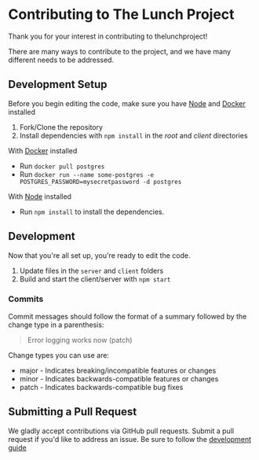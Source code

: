 # Contributing to The Lunch Project
Thank you for your interest in contributing to thelunchproject!
 
There are many ways to contribute to the project, and we have many different needs to be addressed. 

## Development Setup
Before you begin editing the code, make sure you have [Node] and [Docker] installed

1. Fork/Clone the repository
2. Install dependencies with `npm install` in the *root* and *client* directories

With [Docker] installed

* Run `docker pull postgres`
* Run `docker run --name some-postgres -e POSTGRES_PASSWORD=mysecretpassword -d postgres`

With [Node] installed

* Run `npm install` to install the dependencies.

## Development

Now that you're all set up, you're ready to edit the code.

1. Update files in the `server` and `client` folders
2. Build and start the client/server with `npm start`

### Commits
Commit messages should follow the format of a summary followed by the change type in a parenthesis:
	
> Error logging works now (patch)

Change types you can use are:
* major - Indicates breaking/incompatible features or changes
* minor - Indicates backwards-compatible features or changes
* patch - Indicates backwards-compatible bug fixes


## Submitting a Pull Request

We gladly accept contributions via GitHub pull requests. Submit a pull request if you'd like to address an issue. Be sure to follow the [development guide](#development-setup)


[Node]: https://nodejs.org/en/docs/
[Docker]: https://www.docker.com